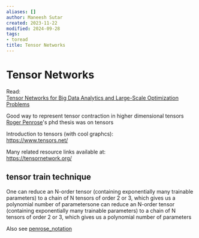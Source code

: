 ```yaml
---
aliases: []
author: Maneesh Sutar
created: 2023-11-22
modified: 2024-09-28
tags:
- toread
title: Tensor Networks
---
```


# Tensor Networks

Read:  
[Tensor Networks for Big Data Analytics and Large-Scale Optimization Problems](https://arxiv.org/abs/1407.3124)

Good way to represent tensor contraction in higher dimensional tensors  
[Roger Penrose](../People/Roger_Penrose.md)'s phd thesis was on tensors

Introduction to tensors (with cool graphcs):  
<https://www.tensors.net/>

Many related resource links available at:  
<https://tensornetwork.org/>

## tensor train technique

One can reduce an N-order tensor (containing exponentially many trainable parameters) to a chain of N tensors of order 2 or 3, which gives us a polynomial number of parametersone can reduce an N-order tensor (containing exponentially many trainable parameters) to a chain of N tensors of order 2 or 3, which gives us a polynomial number of parameters

Also see [penrose_notation](penrose_notation.md)
